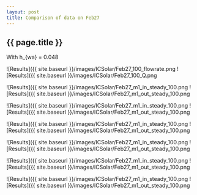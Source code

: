```yaml
---
layout: post
title: Comparison of data on Feb27
---
```

{{ page.title }}
-----------------
With h_{wa} = 0.048

![Results]({{ site.baseurl }}/images/ICSolar/Feb27_100_flowrate.png ![Results]({{ site.baseurl }}/images/ICSolar/Feb27_100_Q.png

![Results]({{ site.baseurl }}/images/ICSolar/Feb27_m1_in_steady_100.png ![Results]({{ site.baseurl }}/images/ICSolar/Feb27_m1_out_steady_100.png

![Results]({{ site.baseurl }}/images/ICSolar/Feb27_m1_in_steady_100.png ![Results]({{ site.baseurl }}/images/ICSolar/Feb27_m1_out_steady_100.png

![Results]({{ site.baseurl }}/images/ICSolar/Feb27_m1_in_steady_100.png ![Results]({{ site.baseurl }}/images/ICSolar/Feb27_m1_out_steady_100.png

![Results]({{ site.baseurl }}/images/ICSolar/Feb27_m1_in_steady_100.png ![Results]({{ site.baseurl }}/images/ICSolar/Feb27_m1_out_steady_100.png

![Results]({{ site.baseurl }}/images/ICSolar/Feb27_m1_in_steady_100.png ![Results]({{ site.baseurl }}/images/ICSolar/Feb27_m1_out_steady_100.png

![Results]({{ site.baseurl }}/images/ICSolar/Feb27_m1_in_steady_100.png ![Results]({{ site.baseurl }}/images/ICSolar/Feb27_m1_out_steady_100.png

